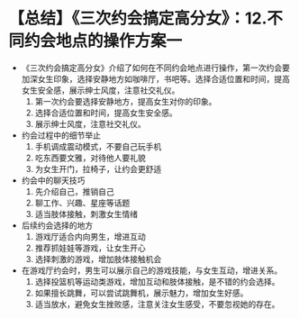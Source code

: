 # 【总结】《三次约会搞定高分女》：12.不同约会地点的操作方案一

-   《三次约会搞定高分女》介绍了如何在不同约会地点进行操作，第一次约会要加深女生印象，选择安静地方如咖啡厅，书吧等。选择合适位置和时间，提高女生安全感，展示绅士风度，注意社交礼仪。 
    1.  第一次约会要选择安静地方，提高女生对你的印象。
    2.  选择合适位置和时间，提高女生安全感。
    3.  展示绅士风度，注意社交礼仪。
-   约会过程中的细节举止
    1.  手机调成震动模式，不要自己玩手机
    2.  吃东西要文雅，对待他人要礼貌
    3.  为女生开门，拉椅子，让约会更舒适
-   约会中的聊天技巧
    1.  先介绍自己，推销自己
    2.  聊工作、兴趣、星座等话题
    3.  适当肢体接触，刺激女生情绪
-   后续约会选择的地方
    1.  游戏厅适合内向男生，增进互动
    2.  推荐抓娃娃等游戏，让女生开心
    3.  选择刺激的游戏，增加肢体接触机会
-   在游戏厅约会时，男生可以展示自己的游戏技能，与女生互动，增进关系。
    1.  选择投篮机等运动类游戏，增加互动和肢体接触，是不错的约会选择。
    2.  如果擅长跳舞，可以尝试跳舞机，展示魅力，增加女生好感。
    3.  适当放水，避免女生挫败感，注意关注女生感受，不要忽视她的存在。